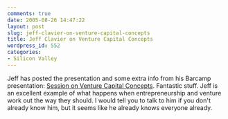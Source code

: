 ```yaml
---
comments: true
date: 2005-08-26 14:47:22
layout: post
slug: jeff-clavier-on-venture-capital-concepts
title: Jeff Clavier on Venture Capital Concepts
wordpress_id: 552
categories:
- Silicon Valley
---
```


Jeff has posted the presentation and some extra info from his Barcamp presentation: [Session on Venture Capital Concepts](http://blog.softtechvc.com/2005/08/bar_camp_sessio.html). Fantastic stuff. Jeff is an excellent example of what happens when entrepreneurship and venture work out the way they should. I would tell you to talk to him if you don't already know him, but it seems like he already knows everyone already.
